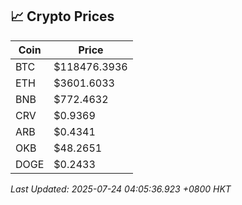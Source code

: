 ## 📈 Crypto Prices

| Coin | Price |
| ---- | ----- |
| BTC | $118476.3936 |
| ETH | $3601.6033 |
| BNB | $772.4632 |
| CRV | $0.9369 |
| ARB | $0.4341 |
| OKB | $48.2651 |
| DOGE | $0.2433 |

_Last Updated: 2025-07-24 04:05:36.923 +0800 HKT_